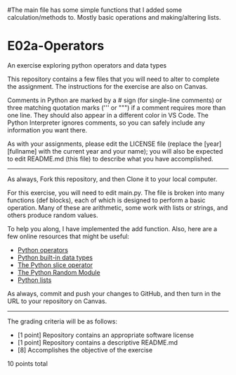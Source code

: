 #
#The main file has some simple functions that I added some calculation/methods to. Mostly basic operations and making/altering lists.
#
#
#
# E02a-Operators
An exercise exploring python operators and data types

This repository contains a few files that you will need to alter to complete the assignment. The instructions for the exercise are also on Canvas.

Comments in Python are marked by a # sign (for single-line comments) or three matching quotation marks (''' or """) if a comment requires more than one line. They should also appear in a different color in VS Code. The Python Interpreter ignores comments, so you can safely include any information you want there.

As with your assignments, please edit the LICENSE file (replace the [year] [fullname] with the current year and your name); you will also be expected to edit README.md (this file) to describe what you have accomplished.

---

As always, Fork this repository, and then Clone it to your local computer.

For this exercise, you will need to edit main.py. The file is broken into many functions (def blocks), each of which is designed to perform a basic operation. Many of these are arithmetic, some work with lists or strings, and others produce random values.

To help you along, I have implemented the add function. Also, here are a few online resources that might be useful:

 * [Python operators](https://www.tutorialspoint.com/python/python_basic_operators.htm)
 * [Python built-in data types](https://realpython.com/python-data-types/)
 * [The Python slice operator](https://techwithtim.net/tutorials/python-programming/beginner-python-tutorials/slice-operator/)
 * [The Python Random Module](https://www.pythonforbeginners.com/random/how-to-use-the-random-module-in-python)
 * [Python lists](https://www.w3schools.com/python/python_lists.asp)

 As always, commit and push your changes to GitHub, and then turn in the URL to your repository on Canvas. 

---

The grading criteria will be as follows:

* [1 point] Repository contains an appropriate software license
* [1 point] Repository contains a descriptive README.md
* [8] Accomplishes the objective of the exercise

10 points total

